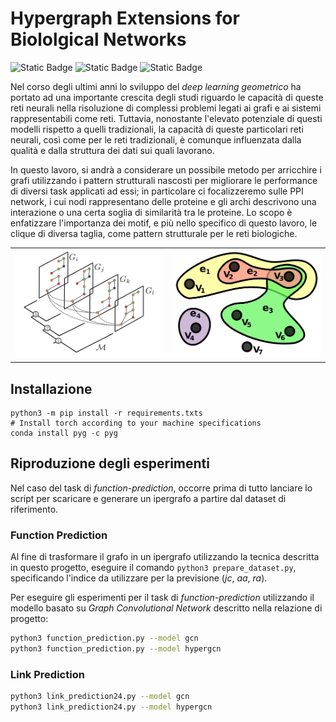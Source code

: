 # Hypergraph Extensions for Biololgical Networks

![Static Badge](https://img.shields.io/badge/python-3.10.14-green)
![Static Badge](https://img.shields.io/badge/torch-2.0.0%2Bcu121-blue)
![Static Badge](https://img.shields.io/badge/torch_geometric-2.5.0-blue)

Nel corso degli ultimi anni lo sviluppo del *deep learning geometrico* ha portato ad una importante crescita degli studi riguardo le capacità di queste reti neurali nella risoluzione di complessi problemi legati ai grafi e ai sistemi rappresentabili come reti. Tuttavia, nonostante l'elevato potenziale di questi modelli rispetto a quelli tradizionali, la capacità di queste particolari reti neurali, così come per le reti tradizionali, è comunque influenzata dalla qualità e dalla struttura dei dati sui quali lavorano.

In questo lavoro, si andrà a considerare un possibile metodo per arricchire i grafi utilizzando i pattern strutturali nascosti per migliorare le performance di diversi task applicati ad essi; in particolare ci focalizzeremo sulle PPI network, i cui nodi rappresentano delle proteine e gli archi descrivono una interazione o una certa soglia di similarità tra le proteine. Lo scopo è enfatizzare l'importanza dei motif, e più nello specifico di questo lavoro, le clique di diversa taglia, come pattern strutturale per le reti biologiche.

<table border="0">
    <tr>
        <td>
            <img src="assets/multi-layer-network.png" alt="Multi-Layer Network">
        </td>
        <td>
            <img src="assets/hypergraph.png" alt="Multi-Layer Network">
        </td>
    </tr>
</table>

## Installazione

```
python3 -m pip install -r requirements.txts
# Install torch according to your machine specifications
conda install pyg -c pyg
```

## Riproduzione degli esperimenti

Nel caso del task di *function-prediction*, occorre prima di tutto lanciare lo script per scaricare e generare un ipergrafo a partire dal dataset di riferimento.

### Function Prediction

Al fine di trasformare il grafo in un ipergrafo utilizzando la tecnica descritta in questo progetto, eseguire il comando `python3 prepare_dataset.py`, specificando l'indice da utilizzare per la previsione (*jc*, *aa*, *ra*).

Per eseguire gli esperimenti per il task di *function-prediction* utilizzando il modello basato su *Graph Convolutional Network* descritto nella relazione di progetto:

```bash
python3 function_prediction.py --model gcn
python3 function_prediction.py --model hypergcn
```

### Link Prediction

```bash
python3 link_prediction24.py --model gcn
python3 link_prediction24.py --model hypergcn
```


